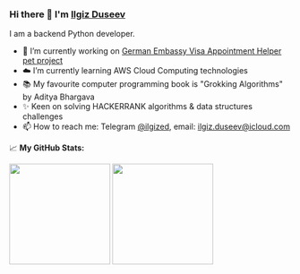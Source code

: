 ### Hi there 👋 I'm [Ilgiz Duseev](https://www.linkedin.com/in/iduseev/)

I am a backend Python developer.

- 🐶 I’m currently working on [German Embassy Visa Appointment Helper pet project](https://github.com/iduseev/visa-appointment-helper)
- ☁️ I’m currently learning AWS Cloud Computing technologies
- 📚 My favourite computer programming book is "Grokking Algorithms" by Aditya Bhargava
- ✨ Keen on solving HACKERRANK algorithms & data structures challenges
- 📫 How to reach me: Telegram [@ilgized](http://t.me/ilgized), email: ilgiz.duseev@icloud.com


📈 **My GitHub Stats:**

<p>
  <img height="180em" src="https://github-readme-stats.vercel.app/api?username=iduseev&show_icons=true&hide_rank=true&hide_border=true&count_private=false&include_all_commits=true&theme=transparent)" />
  <img height="180em" src="https://github-readme-stats.vercel.app/api/top-langs/?username=iduseev&exclude_repo=PyOpenRPA,Changellenge,edX&show_icons=true&hide_border=true&layout=compact&langs_count=8&theme=transparent"/>
</p>

<!--START_SECTION:waka-->
<!--END_SECTION:waka-->

<!--[![Ilgiz Duseev's wakatime stats](https://github-readme-stats.vercel.app/api/wakatime?username=iduseev)](https://github.com/anuraghazra/github-readme-stats)-->

<!--
**iduseev/iduseev** is a ✨ _special_ ✨ repository because its `README.md` (this file) appears on your GitHub profile.

Here are some ideas to get you started:

- 👯 I’m looking to collaborate on ...
- 🤔 I’m looking for help with ...
- 💬 Ask me about ...


- ⚡ Fun fact: ...
-->

